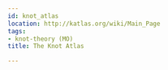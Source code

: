 ```yaml
---
id: knot_atlas
location: http://katlas.org/wiki/Main_Page
tags:
- knot-theory (MO)
title: The Knot Atlas

---
```


